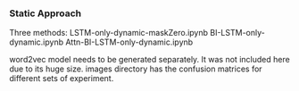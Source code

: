 ### Static Approach

Three methods:
LSTM-only-dynamic-maskZero.ipynb
BI-LSTM-only-dynamic.ipynb
Attn-BI-LSTM-only-dynamic.ipynb

word2vec model needs to be generated separately. It was not included here due to its huge size.
images directory has the confusion matrices for different sets of experiment.
